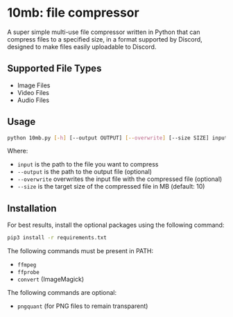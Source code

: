 # 10mb: file compressor

A super simple multi-use file compressor written in Python that can compress files to a specified size, in a format supported by Discord, designed to make files easily uploadable to Discord.

## Supported File Types
- Image Files
- Video Files
- Audio Files

## Usage
```bash
python 10mb.py [-h] [--output OUTPUT] [--overwrite] [--size SIZE] input
```
Where:
- `input` is the path to the file you want to compress
- `--output` is the path to the output file (optional)
- `--overwrite` overwrites the input file with the compressed file (optional)
- `--size` is the target size of the compressed file in MB (default: 10)

## Installation
For best results, install the optional packages using the following command:
```bash
pip3 install -r requirements.txt
```
The following commands must be present in PATH:
- `ffmpeg`
- `ffprobe`
- `convert` (ImageMagick)

The following commands are optional:
- `pngquant` (for PNG files to remain transparent)

